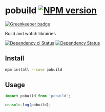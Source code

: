 # pobuild [![NPM version][npm-image]][npm-url]

[![Greenkeeper badge](https://badges.greenkeeper.io/christophehurpeau/pob-build.svg)](https://greenkeeper.io/)

Build and watch librairies

[![Dependency ci Status][dependencyci-image]][dependencyci-url]
[![Dependency Status][daviddm-image]][daviddm-url]

## Install

```sh
npm install --save pobuild
```

## Usage

```js
import pobuild from 'pobuild';

console.log(pobuild);
```

[npm-image]: https://img.shields.io/npm/v/pobuild.svg?style=flat-square
[npm-url]: https://npmjs.org/package/pobuild
[daviddm-image]: https://david-dm.org/christophehurpeau/pobuild.svg?style=flat-square
[daviddm-url]: https://david-dm.org/christophehurpeau/pobuild
[dependencyci-image]: https://dependencyci.com/github/christophehurpeau/pobuild/badge?style=flat-square
[dependencyci-url]: https://dependencyci.com/github/christophehurpeau/pobuild

